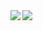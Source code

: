 <a href="https://github.com/anuraghazra/github-readme-stats">
  <img align="left" src="https://github-readme-stats.vercel.app/api?username=maxqxam&count_private=true&show_icons=true&theme=merko" />
</a>

<a href="https://github.com/anuraghazra/convoychat">
  <img align="left" src="https://github-readme-stats.vercel.app/api/top-langs/?username=maxqxam&layout=compact&count_private=true&show_icons=false&theme=merko" />
</a>
